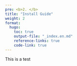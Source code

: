 ```yaml
---
pre: <b>2. </b>
title: "Install Guide"
weight: 2
format:
  hugo:
    toc: true
    output-file: "_index.en.md"
    reference-links: true
    code-link: true
---
```




This is a test
